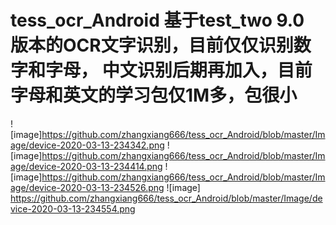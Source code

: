 # tess_ocr_Android 基于test_two 9.0 版本的OCR文字识别，目前仅仅识别数字和字母， 中文识别后期再加入，目前字母和英文的学习包仅1M多，包很小

![image]https://github.com/zhangxiang666/tess_ocr_Android/blob/master/Image/device-2020-03-13-234342.png
![image]https://github.com/zhangxiang666/tess_ocr_Android/blob/master/Image/device-2020-03-13-234414.png
![image]https://github.com/zhangxiang666/tess_ocr_Android/blob/master/Image/device-2020-03-13-234526.png
![image] https://github.com/zhangxiang666/tess_ocr_Android/blob/master/Image/device-2020-03-13-234554.png
